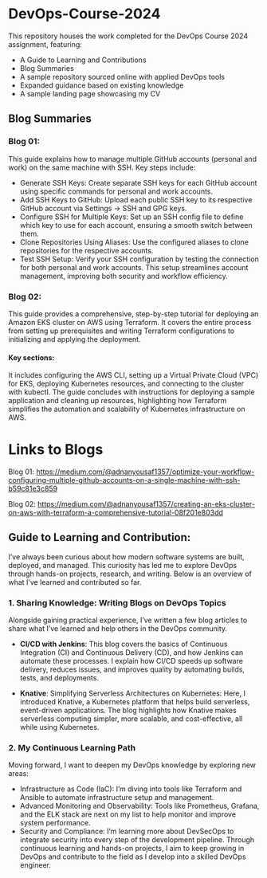 # DevOps-Course-2024

This repository houses the work completed for the DevOps Course 2024 assignment, featuring:
- A Guide to Learning and Contributions
- Blog Summaries
- A sample repository sourced online with applied DevOps tools
- Expanded guidance based on existing knowledge
- A sample landing page showcasing my CV


## Blog Summaries
### Blog 01:

This guide explains how to manage multiple GitHub accounts (personal and work) on the same machine with SSH. Key steps include:

- Generate SSH Keys: Create separate SSH keys for each GitHub account using specific commands for personal and work accounts.
- Add SSH Keys to GitHub: Upload each public SSH key to its respective GitHub account via Settings → SSH and GPG keys.
- Configure SSH for Multiple Keys: Set up an SSH config file to define which key to use for each account, ensuring a smooth switch between them.
- Clone Repositories Using Aliases: Use the configured aliases to clone repositories for the respective accounts.
- Test SSH Setup: Verify your SSH configuration by testing the connection for both personal and work accounts.
This setup streamlines account management, improving both security and workflow efficiency.


### Blog 02:
This guide provides a comprehensive, step-by-step tutorial for deploying an Amazon EKS cluster on AWS using Terraform. It covers the entire process from setting up prerequisites and writing Terraform configurations to initializing and applying the deployment.

#### Key sections:

It includes configuring the AWS CLI, setting up a Virtual Private Cloud (VPC) for EKS, deploying Kubernetes resources, and connecting to the cluster with kubectl. The guide concludes with instructions for deploying a sample application and cleaning up resources, highlighting how Terraform simplifies the automation and scalability of Kubernetes infrastructure on AWS.

# Links to Blogs
Blog 01: https://medium.com/@adnanyousaf1357/optimize-your-workflow-configuring-multiple-github-accounts-on-a-single-machine-with-ssh-b59c81e3c859

Blog 02: https://medium.com/@adnanyousaf1357/creating-an-eks-cluster-on-aws-with-terraform-a-comprehensive-tutorial-08f201e803dd

## Guide to Learning and Contribution:

I’ve always been curious about how modern software systems are built, deployed, and managed. This curiosity has led me to explore DevOps through hands-on projects, research, and writing. Below is an overview of what I’ve learned and contributed so far.

### 1. Sharing Knowledge: Writing Blogs on DevOps Topics
Alongside gaining practical experience, I’ve written a few blog articles to share what I’ve learned and help others in the DevOps community.

- **CI/CD with Jenkins**:
This blog covers the basics of Continuous Integration (CI) and Continuous Delivery (CD), and how Jenkins can automate these processes. I explain how CI/CD speeds up software delivery, reduces issues, and improves quality by automating builds, tests, and deployments.

- **Knative**:
Simplifying Serverless Architectures on Kubernetes: Here, I introduced Knative, a Kubernetes platform that helps build serverless, event-driven applications. The blog highlights how Knative makes serverless computing simpler, more scalable, and cost-effective, all while using Kubernetes.

### 2. My Continuous Learning Path
Moving forward, I want to deepen my DevOps knowledge by exploring new areas:

 - Infrastructure as Code (IaC): I’m diving into tools like Terraform and Ansible to automate infrastructure setup and management.
 - Advanced Monitoring and Observability: Tools like Prometheus, Grafana, and the ELK stack are next on my list to help monitor and improve system performance.
 - Security and Compliance: I’m learning more about DevSecOps to integrate security into every step of the development pipeline.
Through continuous learning and hands-on projects, I aim to keep growing in DevOps and contribute to the field as I develop into a skilled DevOps engineer.
